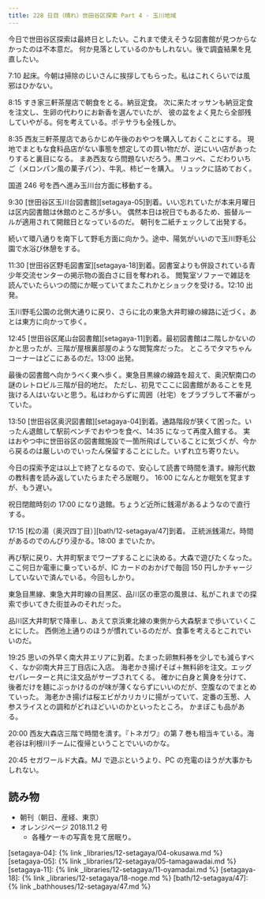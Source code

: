 ```yaml
---
title: 228 日目（晴れ）世田谷区探索 Part 4 - 玉川地域
---
```


今日で世田谷区探索は最終日としたい。これまで使えそうな図書館が見つからなかったのは不本意だ。
何か見落としているのかもしれない。後で調査結果を見直したい。

7:10 起床。今朝は掃除のじいさんに挨拶してもらった。私はこれくらいでは風邪はひかない。

8:15 すき家三軒茶屋店で朝食をとる。納豆定食。
次に来たオッサンも納豆定食を注文し、生卵の代わりにお新香を選んでいたが、
彼の盆をよく見たら全部残していやがる。何を考えている。ポテサラも全残しか。

8:35 西友三軒茶屋店であらかじめ午後のおやつを購入しておくことにする。
現地でまともな食料品店がない事態を想定しての買い物だが、逆にいい店があったりすると裏目になる。
まあ西友なら問題ないだろう。黒コッペ、こだわりいちご（メロンパン風の菓子パン）、牛乳、柿ピーを購入。
リュックに詰めておく。

国道 246 号を西へ進み玉川台方面に移動する。

9:30 [世田谷区玉川台図書館][setagaya-05]到着。いい忘れていたが本来月曜日は区内図書館は休館のところが多い。
偶然本日は祝日でもあるため、振替ルールが適用されて開館日となっているのだ。
朝刊を二紙チェックして出発する。

続いて環八通りを南下して野毛方面に向かう。途中、陽気がいいので玉川野毛公園で水浴び休憩をする。

11:30 [世田谷区野毛図書室][setagaya-18]到着。図書室よりも併設されている青少年交流センターの掲示物の面白さに目を奪われる。
閲覧室ソファーで雑誌を読んでいたらいつの間にか眠っていてまたこれかとショックを受ける。12:10 出発。

玉川野毛公園の北側大通りに戻り、さらに北の東急大井町線の線路に近づく。あとは東方に向かって歩く。

12:45 [世田谷区尾山台図書館][setagaya-11]到着。最初図書館は二階しかないのかと思ったが、三階が屋根裏部屋のような閲覧席だった。
ところでタマちゃんコーナーはどこにあるのだ。13:00 出発。

最後の図書館へ向かうべく東へ歩く。東急目黒線の線路を超えて、奥沢駅南口の謎のレトロビル三階が目的地だ。
ただし、初見でここに図書館があることを見抜ける人はいないと思う。私はわからずに周囲（社宅）をブラブラして不審がっていた。

13:50 [世田谷区奥沢図書館][setagaya-04]到着。通路階段が狭くて困った。いったん退館して駅前ベンチでおやつを食べ、14:35 になって再度入館する。
実はおやつ中に世田谷区の図書館施設で一箇所飛ばしていることに気づくが、今から戻るのは厳しいのでいったん保留することにした。いずれ立ち寄りたい。

今日の探索予定は以上で終了となるので、安心して読書で時間を潰す。線形代数の教科書を読み返していたらまたぞろ居眠り。
16:00 になんとか眠気を覚ますが、もう遅い。

祝日閉館時刻の 17:00 になり退館。ちょうど近所に銭湯があるようなので直行する。

17:15 [松の湯（奥沢四丁目）][bath/12-setagaya/47]到着。
正統派銭湯だ。時間があるのでのんびり浸かる。18:00 までいたか。

再び駅に戻り、大井町駅までワープすることに決める。大森で遊びたくなった。
ここ何日か電車に乗っているが、IC カードのおかげで毎回 150 円しかチャージしていないで済んでいる。今回もしかり。

東急目黒線、東急大井町線の目黒区、品川区の車窓の風景は、私がこれまでの探索で歩いてきた街並みのそれだった。

品川区大井町駅で降車し、あえて京浜東北線の東側から大森駅まで歩いていくことにした。
西側池上通りのほうが慣れているのだが、食事を考えるとこれでいいのだ。

19:25 思いの外早く南大井エリアに到着。たまった卵無料券を少しでも減らすべく、なか卯南大井三丁目店に入店。
海老かき揚げそば＋無料卵を注文。エッグセパレーターと共に注文品がサーブされてくる。
確かに白身と黄身を分けて、後者だけを麺にぶっかけるのが味が薄くならずにいいのだが、空腹なのでまとめていった。
海老かき揚げは桜エビがカリカリに揚がっていて、定番の玉葱、人参スライスとの調和がどれほどいいのかといったところ。
かまぼこも品がある。

20:00 西友大森店三階で時間を潰す。『トネガワ』の第 7 巻も相当キている。海老谷は利根川チームに復帰ということでいいのかな。

20:45 セガワールド大森。MJ で遊ぶというより、PC の充電のほうが大事かもしれない。

## 読み物

* 朝刊（朝日、産経、東京）
* オレンジページ 2018.11.2 号
  * 各種ケーキの写真を見て居眠り。

[setagaya-04]: {% link _libraries/12-setagaya/04-okusawa.md %}
[setagaya-05]: {% link _libraries/12-setagaya/05-tamagawadai.md %}
[setagaya-11]: {% link _libraries/12-setagaya/11-oyamadai.md %}
[setagaya-18]: {% link _libraries/12-setagaya/18-noge.md %}
[bath/12-setagaya/47]: {% link _bathhouses/12-setagaya/47.md %}
